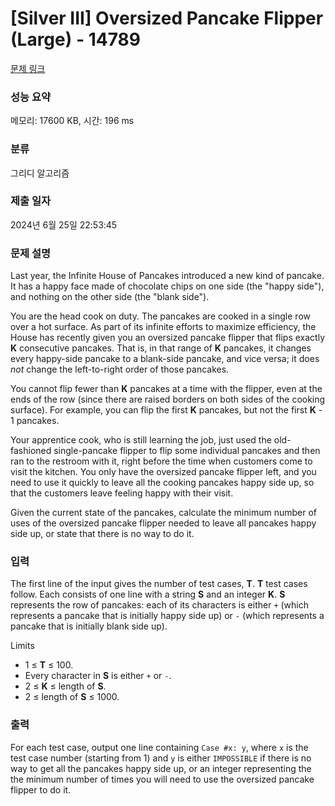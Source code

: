 # [Silver III] Oversized Pancake Flipper (Large) - 14789 

[문제 링크](https://www.acmicpc.net/problem/14789) 

### 성능 요약

메모리: 17600 KB, 시간: 196 ms

### 분류

그리디 알고리즘

### 제출 일자

2024년 6월 25일 22:53:45

### 문제 설명

<p>Last year, the Infinite House of Pancakes introduced a new kind of pancake. It has a happy face made of chocolate chips on one side (the "happy side"), and nothing on the other side (the "blank side").</p>

<p>You are the head cook on duty. The pancakes are cooked in a single row over a hot surface. As part of its infinite efforts to maximize efficiency, the House has recently given you an oversized pancake flipper that flips exactly <strong>K</strong> consecutive pancakes. That is, in that range of <strong>K</strong> pancakes, it changes every happy-side pancake to a blank-side pancake, and vice versa; it does <em>not</em> change the left-to-right order of those pancakes.</p>

<p>You cannot flip fewer than <strong>K</strong> pancakes at a time with the flipper, even at the ends of the row (since there are raised borders on both sides of the cooking surface). For example, you can flip the first <strong>K</strong> pancakes, but not the first <strong>K</strong> - 1 pancakes.</p>

<p>Your apprentice cook, who is still learning the job, just used the old-fashioned single-pancake flipper to flip some individual pancakes and then ran to the restroom with it, right before the time when customers come to visit the kitchen. You only have the oversized pancake flipper left, and you need to use it quickly to leave all the cooking pancakes happy side up, so that the customers leave feeling happy with their visit.</p>

<p>Given the current state of the pancakes, calculate the minimum number of uses of the oversized pancake flipper needed to leave all pancakes happy side up, or state that there is no way to do it.</p>

### 입력 

 <p>The first line of the input gives the number of test cases, <strong>T</strong>. <strong>T</strong> test cases follow. Each consists of one line with a string <strong>S</strong> and an integer <strong>K</strong>. <strong>S</strong> represents the row of pancakes: each of its characters is either <code>+</code> (which represents a pancake that is initially happy side up) or <code>-</code> (which represents a pancake that is initially blank side up).</p>

<p>Limits</p>

<ul>
	<li>1 ≤ <strong>T</strong> ≤ 100.</li>
	<li>Every character in <strong>S</strong> is either <code>+</code> or <code>-</code>.</li>
	<li>2 ≤ <strong>K</strong> ≤ length of <strong>S</strong>.</li>
	<li>2 ≤ length of <strong>S</strong> ≤ 1000.</li>
</ul>

### 출력 

 <p>For each test case, output one line containing <code>Case #x: y</code>, where <code>x</code> is the test case number (starting from 1) and <code>y</code> is either <code>IMPOSSIBLE</code> if there is no way to get all the pancakes happy side up, or an integer representing the the minimum number of times you will need to use the oversized pancake flipper to do it.</p>

